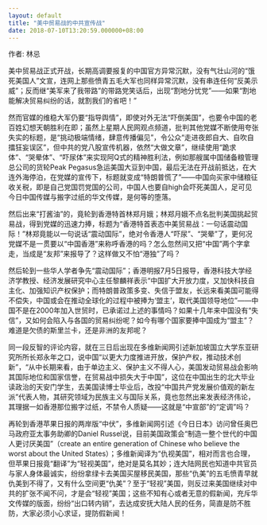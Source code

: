 ```yaml
---
layout: default
title: "美中贸易战的中共宣传战"
date: 2018-07-10T13:20:59.000000+08:00
---
```


作者: 林忌

美中贸易战正式开战，长期高调要报复的中国官方异常沉默，没有气壮山河的“饿死美国人”文宣，连网上那些愤青五毛大军也同样异常沉默，没有串连任何“反美示威”；反而继“美军来了我带路”的带路党笑话后，出现“割地分忧党”——如果“割地能解决贸易纠纷的话，就割我们的省吧！”

然而官媒的维稳大军仍要“指导舆情”，即使对外无法“吓倒美国”，也要令中国的老百姓幻想天朝胜利在即；虽然上星期人民网观点频道，批判其他党媒不断使用夸张失实的标题，是“挑动极端情绪，肆意传播偏见”，令公众“走进夜郎自大、自吹自擂狂妄误区”，但中共的党八股宣传机器，依然“大做文章”，继续使用“跪求体”、“哭晕体”、“吓尿体”来实现阿Q式的精神胜利法，例如那艘属中国储备粮管理总公司的货轮Peak Pegasus急运美国大豆到中国，最后无法在开战前抵达，在大连外海停泊，在党媒的宣传下，标题就变成“特朗普慌了”——中国向买家中储粮征收关税，即是自己党国罚党国的公司，中国人也要自high会吓死美国人，足可见今日中国传媒与搬字过纸的华文传媒，是何等的堕落。

然后出来“打酱油”的，竟轮到香港特首林郑月娥；林郑月娥不点名批判美国挑起贸易战，得到党媒的迅速力捧，标题为“香港特首表态中美贸易战：一句话震动国际！”林郑竟能以一句说话“震动国际”，绝对令香港人“吓尿”、“哭晕”了，更何况党媒不是一贯要以“中国香港”来称呼香港的吗？怎么忽然间又把“中国”两个字拿走，当成是“友邦”来报导了？这样做又不怕“港独”了吗？

然后轮到一些华人学者争先“震动国际”；香港明报7月5日报导，香港科技大学经济学教授、经济发展研究中心主任黎麟祥表示“中国扩大开放力度，又加快科技自主化、加强知识产权保护；而特朗普政策多变、失信于盟友，长远来看美国可能得不偿失，中国或会在推动全球化的过程中被捧为‘盟主’，取代美国领导地位”——中国不是在2000年加入世贸时，已承诺过上述的事情吗？如果十几年来中国没有“失信”，又如何会陷入与各国的贸易纠纷呢？如今有哪个国家要捧中国成为“盟主”？难道是欠债的斯里兰卡，还是非洲的友邦呢？

同一段反智的评论内容，就在三日后出现在多维新闻网引述新加坡国立大学东亚研究所所长郑永年之口，说中国“以更大力度推进开放，保护产权，推动技术创新”，“从中长期来看，由于单边主义、保护主义不得人心，美国发动贸易战会影响其国际地位和国家信誉，在贸易战中损失大于中国”，这位在中国出生的北大毕业读政治的天安门学生，去美国读博士毕业后，改投“中国共产党发展价值观的新左派”代表人物，其研究领域为民族主义与国际关系，竟也忽然出来发表经济伟论，其理据一如香港那位搬字过纸，不禁令人质疑——这就是“中宣部”的“定调”吗？

再轮到香港苹果日报的两岸版“中伏”，多维新闻网引述《今日日本》访问曾任奥巴马政府亚太事务助卿的Daniel Russel说，目前美国政策会“制造一整个世代的中国人更讨厌美国”（create an entire generation of Chinese who believe the worst about the United States）；多维新闻译为“仇视美国”，相对而言也合理，但苹果日报竟“翻译”为“轻视美国”，绝对是莫名其妙；连大陆网民也知道中共官员与家人身体最诚实，纷纷拿绿卡去美国买屋移民美国，那些“仇美”的五毛愤青早就仇美到不得了，又有什么空间更“仇美”？至于“轻视”美国，则反过来美国继续对中共的扩张不闻不问，才是会“轻视”美国；这些不知有心或者无意的假新闻，充斥华文传媒的版面，纷纷“出口转内销”，去达成安抚大陆人民的任务，简直是防不胜防，大家必须小心求证，提防假新闻！

